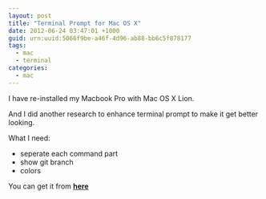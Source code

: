 ```yaml
--- 
layout: post
title: "Terminal Prompt for Mac OS X"
date: 2012-06-24 03:47:01 +1000
guid: urn:uuid:5066f9be-a46f-4d96-ab88-bb6c5f878177
tags:
  - mac
  - terminal
categories:
  - mac
---
```


I have re-installed my Macbook Pro with Mac OS X Lion.

And I did another research to enhance terminal prompt to make it get better looking.

What I need:

- seperate each command part
- show git branch
- colors

You can get it from [**here**](https://github.com/imjma/dotfiles/blob/master/.bash_profile)